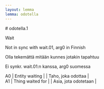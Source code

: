 ```yaml
---
layout: lemma
lemma: odotella
---
```


<div class="sense">
# <span class="sensename">odotella.1</span>

<span class="description">Wait</span>

Not in sync with wait.01, arg0 in Finnish

<span class="description">Olla tekemättä mitään kunnes jotakin tapahtuu</span>

Ei synkr. wait.01:n kanssa, arg0 suomessa

A0 | Entity waiting |   | Taho, joka odottaa |  
A1 | Thing waited for |   | Asia, jota odotetaan |  

</div>

